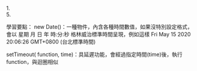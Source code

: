 <!DOCTYPE html>
<html>
<head>
<script>
function showTime() {//提供各時間單位
    var today=new Date();
    var h=today.getHours();
    var m=today.getMinutes();         2.
    var s=today.getSeconds();              4.
    document.getElementById('time').innerHTML = h+":"+m+":"+s; 3.
    setTimeout(showTime,1000);  6.     
}                               
</script>
</head>

<body onload="showTime()">  1.
    <div id="time"></div>   5.
</body>
</html>

學習要點：
new Date()：一種物件，內含各種時間數值，如果沒特別設定格式，會以
星期 月 日 年 時:分:秒 格林威治標準時間呈現，例如這樣
Fri May 15 2020 20:06:26 GMT+0800 (台北標準時間)

setTimeout( function, time)：具延遲功能，會經過指定時間(time)後，執行function，與迴圈相似
